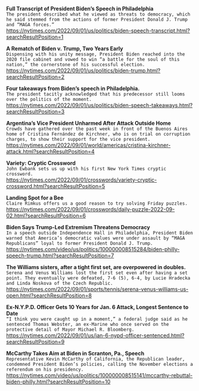 **Full Transcript of President Biden’s Speech in Philadelphia**\
`The president described what he viewed as threats to democracy, which he said stemmed from the actions of former President Donald J. Trump and “MAGA forces.”`\
https://nytimes.com/2022/09/01/us/politics/biden-speech-transcript.html?searchResultPosition=1

**A Rematch of Biden v. Trump, Two Years Early**\
`Dispensing with his unity message, President Biden reached into the 2020 file cabinet and vowed to win “a battle for the soul of this nation,” the cornerstone of his successful election.`\
https://nytimes.com/2022/09/01/us/politics/biden-trump.html?searchResultPosition=2

**Four takeaways from Biden’s speech in Philadelphia.**\
`The president tacitly acknowledged that his predecessor still looms over the politics of the moment.`\
https://nytimes.com/2022/09/01/us/politics/biden-speech-takeaways.html?searchResultPosition=3

**Argentina’s Vice President Unharmed After Attack Outside Home**\
`Crowds have gathered over the past week in front of the Buenos Aires home of Cristina Fernández de Kirchner, who is on trial on corruption charges, to show their support for the vice president.`\
https://nytimes.com/2022/09/01/world/americas/cristina-kirchner-attack.html?searchResultPosition=4

**Variety: Cryptic Crossword**\
`John Ewbank sets us up with his first New York Times cryptic crossword.`\
https://nytimes.com/2022/09/01/crosswords/variety-cryptic-crossword.html?searchResultPosition=5

**Landing Spot for a Bee**\
`Claire Rimkus offers us a good reason to try solving Friday puzzles.`\
https://nytimes.com/2022/09/01/crosswords/daily-puzzle-2022-09-02.html?searchResultPosition=6

**Biden Says Trump-Led Extremism Threatens Democracy**\
`In a speech outside Independence Hall in Philadelphia, President Biden warned that America’s democratic values were under assault by “MAGA Republicans” loyal to former President Donald J. Trump.`\
https://nytimes.com/video/us/politics/100000008515284/biden-philly-speech-trump.html?searchResultPosition=7

**The Williams sisters, after a tight first set, are overpowered in doubles.**\
`Serena and Venus Williams lost the first set even after having a set point. They eventually were defeated, 7-6 (5), 6-4, by Lucie Hradecka and Linda Noskova of the Czech Republic.`\
https://nytimes.com/2022/09/01/sports/tennis/serena-venus-williams-us-open.html?searchResultPosition=8

**Ex-N.Y.P.D. Officer Gets 10 Years for Jan. 6 Attack, Longest Sentence to Date**\
`“I think you were caught up in a moment,” a federal judge said as he sentenced Thomas Webster, an ex-Marine who once served on the protective detail of Mayor Michael R. Bloomberg.`\
https://nytimes.com/2022/09/01/us/jan-6-nypd-officer-sentenced.html?searchResultPosition=9

**McCarthy Takes Aim at Biden in Scranton, Pa., Speech**\
`Representative Kevin McCarthy of California, the Republican leader, condemned President Biden’s policies, calling the November elections a referendum on his presidency.`\
https://nytimes.com/video/us/politics/100000008515141/mccarthy-rebuttal-biden-philly.html?searchResultPosition=10


